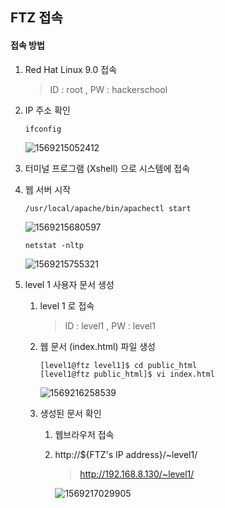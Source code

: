 ## FTZ 접속



#### 접속 방법

 1. Red Hat Linux 9.0 접속

    > ID : root	,	PW : hackerschool

    

 2. IP 주소 확인

    `ifconfig`

    ![1569215052412](C:\Users\YONGHA.LEE\AppData\Roaming\Typora\typora-user-images\1569215052412.png)



3. 터미널 프로그램 (Xshell) 으로 시스템에 접속



4. 웹 서버 시작

   `/usr/local/apache/bin/apachectl start`

   ![1569215680597](C:\Users\YONGHA.LEE\AppData\Roaming\Typora\typora-user-images\1569215680597.png)

   `netstat -nltp`

   ![1569215755321](C:\Users\YONGHA.LEE\AppData\Roaming\Typora\typora-user-images\1569215755321.png)

   

5. level 1 사용자 문서 생성

   1. level 1 로 접속

      > ID : level1	,	PW : level1	

   2. 웹 문서 (index.html) 파일 생성

      ```
      [level1@ftz level1]$ cd public_html
      [level1@ftz public_html]$ vi index.html
      ```

      ![1569216258539](C:\Users\YONGHA.LEE\AppData\Roaming\Typora\typora-user-images\1569216258539.png)

   3. 생성된 문서 확인

      1. 웹브라우저 접속

      2. http://${FTZ's IP address}/~level1/

         > http://192.168.8.130/~level1/

         ![1569217029905](C:\Users\YONGHA.LEE\AppData\Roaming\Typora\typora-user-images\1569217029905.png)

